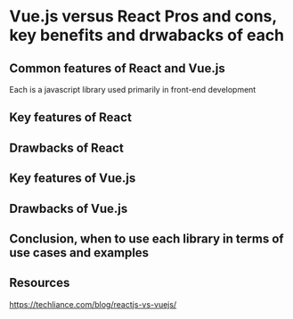 # Vue.js versus React Pros and cons, key benefits and drwabacks of each

## Common features of React and Vue.js
Each is a javascript library used primarily in front-end development

## Key features of React

## Drawbacks of React

## Key features of Vue.js

## Drawbacks of Vue.js

## Conclusion, when to use each library in terms of use cases and examples

## Resources
https://techliance.com/blog/reactjs-vs-vuejs/
